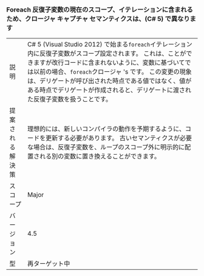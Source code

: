 ### <a name="foreach-iterator-variable-is-now-scoped-within-the-iteration-so-closure-capturing-semantics-are-different-in-c5"></a>Foreach 反復子変数の現在のスコープ、イテレーションに含まれるため、クロージャ キャプチャ セマンティクスは、(C# 5) で異なります

|   |   |
|---|---|
|説明|C# 5 (Visual Studio 2012) で始まる<code>foreach</code>イテレーション内に反復子変数がスコープ設定されます。 これは、ことができますが改行コードに含まれないように、変数に基づいてでは以前の場合、<code>foreach</code>クロージャ 's です。 この変更の現象は、デリゲートが呼び出された時点である値ではなく、値がある時点でデリゲートが作成されると、デリゲートに渡された反復子変数を扱うことです。|
|提案される解決策|理想的には、新しいコンパイラの動作を予期するように、コードを更新する必要があります。 古いセマンティクスが必要な場合は、反復子変数を、ループのスコープ外に明示的に配置される別の変数に置き換えることができます。|
|スコープ|Major|
|バージョン|4.5|
|型|再ターゲット中|

